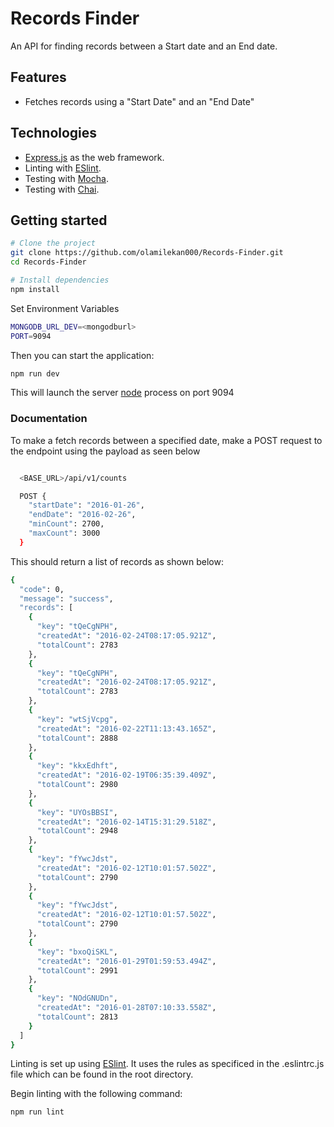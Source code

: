 # Records Finder

An API for finding records between a Start date and an End date.

## Features

- Fetches records using a "Start Date" and an "End Date"

## Technologies

- [Express.js](https://expressjs.com/) as the web framework.
- Linting with [ESlint](https://github.com/eslint/eslint/).
- Testing with [Mocha](https://mochajs.org/).
- Testing with [Chai](https://www.chaijs.com/).

## Getting started

```sh
# Clone the project
git clone https://github.com/olamilekan000/Records-Finder.git
cd Records-Finder

# Install dependencies
npm install

```

Set Environment Variables

```sh
MONGODB_URL_DEV=<mongodburl>
PORT=9094
```

Then you can start the application:

```sh
npm run dev
```

This will launch the server [node](https://nodejs.org/en/) process on port 9094

### Documentation

To make a fetch records between a specified date, make a POST request to the endpoint using the payload as seen below

```sh

  <BASE_URL>/api/v1/counts

```

```sh
  POST {
    "startDate": "2016-01-26", 
    "endDate": "2016-02-26", 
    "minCount": 2700, 
    "maxCount": 3000
  }
```

This should return a list of records as shown below:

```sh
{
  "code": 0,
  "message": "success",
  "records": [
    {
      "key": "tQeCgNPH",
      "createdAt": "2016-02-24T08:17:05.921Z",
      "totalCount": 2783
    },
    {
      "key": "tQeCgNPH",
      "createdAt": "2016-02-24T08:17:05.921Z",
      "totalCount": 2783
    },
    {
      "key": "wtSjVcpg",
      "createdAt": "2016-02-22T11:13:43.165Z",
      "totalCount": 2888
    },
    {
      "key": "kkxEdhft",
      "createdAt": "2016-02-19T06:35:39.409Z",
      "totalCount": 2980
    },
    {
      "key": "UYOsBBSI",
      "createdAt": "2016-02-14T15:31:29.518Z",
      "totalCount": 2948
    },
    {
      "key": "fYwcJdst",
      "createdAt": "2016-02-12T10:01:57.502Z",
      "totalCount": 2790
    },
    {
      "key": "fYwcJdst",
      "createdAt": "2016-02-12T10:01:57.502Z",
      "totalCount": 2790
    },
    {
      "key": "bxoQiSKL",
      "createdAt": "2016-01-29T01:59:53.494Z",
      "totalCount": 2991
    },
    {
      "key": "NOdGNUDn",
      "createdAt": "2016-01-28T07:10:33.558Z",
      "totalCount": 2813
    }
  ]
}
```

Linting is set up using [ESlint](https://github.com/eslint/eslint/).
It uses the rules as specificed in the .eslintrc.js file which can be found in the
root directory.

Begin linting with the following command:

```sh
npm run lint
```
